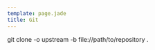 ```yaml
---
template: page.jade
title: Git
---
```


git clone -o upstream -b <branch> file://path/to/repository .
